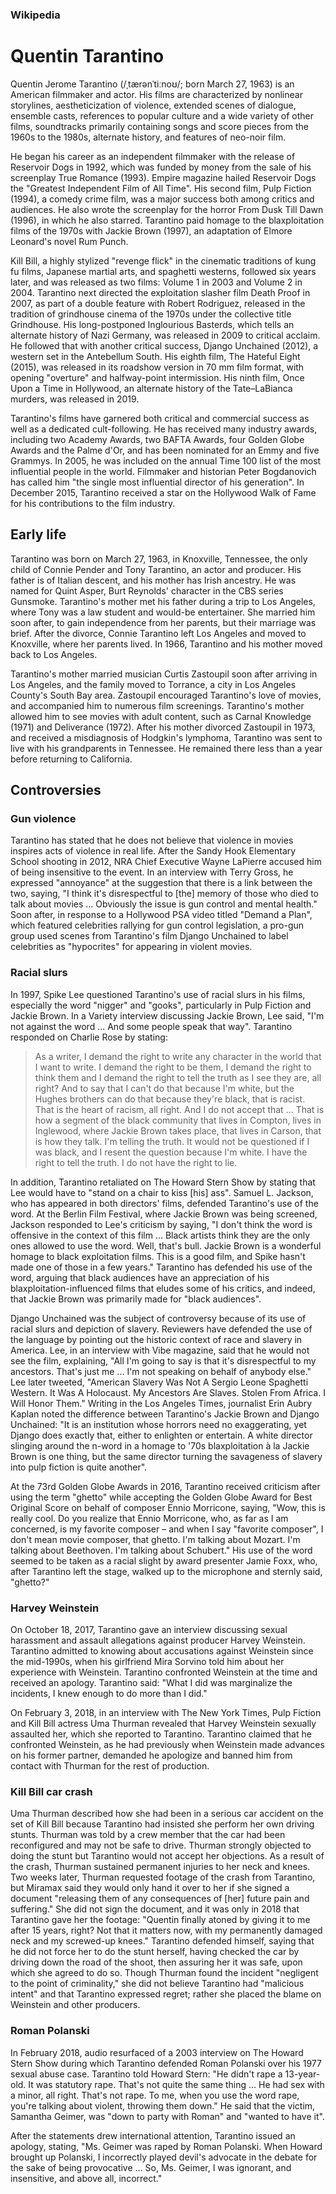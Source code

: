 ### Wikipedia
# Quentin Tarantino

Quentin Jerome Tarantino (/ˌtærənˈtiːnoʊ/; born March 27, 1963) is an American filmmaker and actor. His films are characterized by nonlinear storylines, aestheticization of violence, extended scenes of dialogue, ensemble casts, references to popular culture and a wide variety of other films, soundtracks primarily containing songs and score pieces from the 1960s to the 1980s, alternate history, and features of neo-noir film.

He began his career as an independent filmmaker with the release of Reservoir Dogs in 1992, which was funded by money from the sale of his screenplay True Romance (1993). Empire magazine hailed Reservoir Dogs the "Greatest Independent Film of All Time". His second film, Pulp Fiction (1994), a comedy crime film, was a major success both among critics and audiences. He also wrote the screenplay for the horror From Dusk Till Dawn (1996), in which he also starred. Tarantino paid homage to the blaxploitation films of the 1970s with Jackie Brown (1997), an adaptation of Elmore Leonard's novel Rum Punch.

Kill Bill, a highly stylized "revenge flick" in the cinematic traditions of kung fu films, Japanese martial arts, and spaghetti westerns, followed six years later, and was released as two films: Volume 1 in 2003 and Volume 2 in 2004. Tarantino next directed the exploitation slasher film Death Proof in 2007, as part of a double feature with Robert Rodriguez, released in the tradition of grindhouse cinema of the 1970s under the collective title Grindhouse. His long-postponed Inglourious Basterds, which tells an alternate history of Nazi Germany, was released in 2009 to critical acclaim. He followed that with another critical success, Django Unchained (2012), a western set in the Antebellum South. His eighth film, The Hateful Eight (2015), was released in its roadshow version in 70 mm film format, with opening "overture" and halfway-point intermission. His ninth film, Once Upon a Time in Hollywood, an alternate history of the Tate–LaBianca murders, was released in 2019.

Tarantino's films have garnered both critical and commercial success as well as a dedicated cult-following. He has received many industry awards, including two Academy Awards, two BAFTA Awards, four Golden Globe Awards and the Palme d'Or, and has been nominated for an Emmy and five Grammys. In 2005, he was included on the annual Time 100 list of the most influential people in the world. Filmmaker and historian Peter Bogdanovich has called him "the single most influential director of his generation". In December 2015, Tarantino received a star on the Hollywood Walk of Fame for his contributions to the film industry. 

## Early life

Tarantino was born on March 27, 1963, in Knoxville, Tennessee, the only child of Connie Pender and Tony Tarantino, an actor and producer. His father is of Italian descent, and his mother has Irish ancestry. He was named for Quint Asper, Burt Reynolds' character in the CBS series Gunsmoke. Tarantino's mother met his father during a trip to Los Angeles, where Tony was a law student and would-be entertainer. She married him soon after, to gain independence from her parents, but their marriage was brief. After the divorce, Connie Tarantino left Los Angeles and moved to Knoxville, where her parents lived. In 1966, Tarantino and his mother moved back to Los Angeles.

Tarantino's mother married musician Curtis Zastoupil soon after arriving in Los Angeles, and the family moved to Torrance, a city in Los Angeles County's South Bay area. Zastoupil encouraged Tarantino's love of movies, and accompanied him to numerous film screenings. Tarantino's mother allowed him to see movies with adult content, such as Carnal Knowledge (1971) and Deliverance (1972). After his mother divorced Zastoupil in 1973, and received a misdiagnosis of Hodgkin's lymphoma, Tarantino was sent to live with his grandparents in Tennessee. He remained there less than a year before returning to California.


## Controversies
### Gun violence

Tarantino has stated that he does not believe that violence in movies inspires acts of violence in real life. After the Sandy Hook Elementary School shooting in 2012, NRA Chief Executive Wayne LaPierre accused him of being insensitive to the event. In an interview with Terry Gross, he expressed "annoyance" at the suggestion that there is a link between the two, saying, "I think it's disrespectful to [the] memory of those who died to talk about movies ... Obviously the issue is gun control and mental health." Soon after, in response to a Hollywood PSA video titled "Demand a Plan", which featured celebrities rallying for gun control legislation, a pro-gun group used scenes from Tarantino's film Django Unchained to label celebrities as "hypocrites" for appearing in violent movies.

### Racial slurs

In 1997, Spike Lee questioned Tarantino's use of racial slurs in his films, especially the word "nigger" and "gooks", particularly in Pulp Fiction and Jackie Brown. In a Variety interview discussing Jackie Brown, Lee said, "I'm not against the word ... And some people speak that way". Tarantino responded on Charlie Rose by stating:

>   As a writer, I demand the right to write any character in the world that I want to write. I demand the right to be them, I demand the right to think them and I demand the right to tell the truth as I see they are, all right? And to say that I can't do that because I'm white, but the Hughes brothers can do that because they're black, that is racist. That is the heart of racism, all right. And I do not accept that ... That is how a segment of the black community that lives in Compton, lives in Inglewood, where Jackie Brown takes place, that lives in Carson, that is how they talk. I'm telling the truth. It would not be questioned if I was black, and I resent the question because I'm white. I have the right to tell the truth. I do not have the right to lie.

In addition, Tarantino retaliated on The Howard Stern Show by stating that Lee would have to "stand on a chair to kiss [his] ass". Samuel L. Jackson, who has appeared in both directors' films, defended Tarantino's use of the word. At the Berlin Film Festival, where Jackie Brown was being screened, Jackson responded to Lee's criticism by saying, "I don't think the word is offensive in the context of this film ... Black artists think they are the only ones allowed to use the word. Well, that's bull. Jackie Brown is a wonderful homage to black exploitation films. This is a good film, and Spike hasn't made one of those in a few years." Tarantino has defended his use of the word, arguing that black audiences have an appreciation of his blaxploitation-influenced films that eludes some of his critics, and indeed, that Jackie Brown was primarily made for "black audiences".

Django Unchained was the subject of controversy because of its use of racial slurs and depiction of slavery. Reviewers have defended the use of the language by pointing out the historic context of race and slavery in America. Lee, in an interview with Vibe magazine, said that he would not see the film, explaining, "All I'm going to say is that it's disrespectful to my ancestors. That's just me ... I'm not speaking on behalf of anybody else." Lee later tweeted, "American Slavery Was Not A Sergio Leone Spaghetti Western. It Was A Holocaust. My Ancestors Are Slaves. Stolen From Africa. I Will Honor Them." Writing in the Los Angeles Times, journalist Erin Aubry Kaplan noted the difference between Tarantino's Jackie Brown and Django Unchained: "It is an institution whose horrors need no exaggerating, yet Django does exactly that, either to enlighten or entertain. A white director slinging around the n-word in a homage to '70s blaxploitation à la Jackie Brown is one thing, but the same director turning the savageness of slavery into pulp fiction is quite another".

At the 73rd Golden Globe Awards in 2016, Tarantino received criticism after using the term "ghetto" while accepting the Golden Globe Award for Best Original Score on behalf of composer Ennio Morricone, saying, "Wow, this is really cool. Do you realize that Ennio Morricone, who, as far as I am concerned, is my favorite composer – and when I say "favorite composer", I don't mean movie composer, that ghetto. I'm talking about Mozart. I'm talking about Beethoven. I'm talking about Schubert." His use of the word seemed to be taken as a racial slight by award presenter Jamie Foxx, who, after Tarantino left the stage, walked up to the microphone and sternly said, "ghetto?" 

### Harvey Weinstein

On October 18, 2017, Tarantino gave an interview discussing sexual harassment and assault allegations against producer Harvey Weinstein. Tarantino admitted to knowing about accusations against Weinstein since the mid-1990s, when his girlfriend Mira Sorvino told him about her experience with Weinstein. Tarantino confronted Weinstein at the time and received an apology. Tarantino said: "What I did was marginalize the incidents, I knew enough to do more than I did."

On February 3, 2018, in an interview with The New York Times, Pulp Fiction and Kill Bill actress Uma Thurman revealed that Harvey Weinstein sexually assaulted her, which she reported to Tarantino. Tarantino claimed that he confronted Weinstein, as he had previously when Weinstein made advances on his former partner, demanded he apologize and banned him from contact with Thurman for the rest of production.

### Kill Bill car crash

Uma Thurman described how she had been in a serious car accident on the set of Kill Bill because Tarantino had insisted she perform her own driving stunts. Thurman was told by a crew member that the car had been reconfigured and may not be safe to drive. Thurman strongly objected to doing the stunt but Tarantino would not accept her objections. As a result of the crash, Thurman sustained permanent injuries to her neck and knees. Two weeks later, Thurman requested footage of the crash from Tarantino, but Miramax said they would only hand it over to her if she signed a document "releasing them of any consequences of [her] future pain and suffering." She did not sign the document, and it was only in 2018 that Tarantino gave her the footage: "Quentin finally atoned by giving it to me after 15 years, right? Not that it matters now, with my permanently damaged neck and my screwed-up knees." Tarantino defended himself, saying that he did not force her to do the stunt herself, having checked the car by driving down the road of the shoot, then assuring her it was safe, upon which she agreed to do so. Though Thurman found the incident "negligent to the point of criminality," she did not believe Tarantino had "malicious intent" and that Tarantino expressed regret; rather she placed the blame on Weinstein and other producers.

### Roman Polanski

In February 2018, audio resurfaced of a 2003 interview on The Howard Stern Show during which Tarantino defended Roman Polanski over his 1977 sexual abuse case. Tarantino told Howard Stern: "He didn't rape a 13-year-old. It was statutory rape. That's not quite the same thing ... He had sex with a minor, all right. That's not rape. To me, when you use the word rape, you're talking about violent, throwing them down." He said that the victim, Samantha Geimer, was "down to party with Roman" and "wanted to have it".

After the statements drew international attention, Tarantino issued an apology, stating, "Ms. Geimer was raped by Roman Polanski. When Howard brought up Polanski, I incorrectly played devil's advocate in the debate for the sake of being provocative ... So, Ms. Geimer, I was ignorant, and insensitive, and above all, incorrect." 